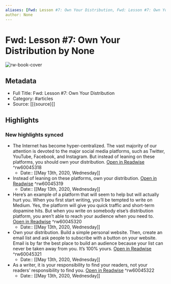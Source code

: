 ```yaml
---
aliases: [Fwd: Lesson #7: Own Your Distribution, Fwd: Lesson #7: Own Your Distribution]
author: None
---
```

# Fwd: Lesson #7: Own Your Distribution by None

![rw-book-cover](https://readwise-assets.s3.amazonaws.com/static/images/article4.6bc1851654a0.png)

## Metadata

- Full Title: Fwd: Lesson #7: Own Your Distribution
- Category: #articles
- Source: [[{source}]]

## Highlights
### New highlights synced
- The Internet has become hyper-centralized. The vast majority of our attention is devoted to the major social media platforms, such as Twitter, YouTube, Facebook, and Instagram. But instead of leaning on these platforms, you should own your distribution. [Open in Readwise](https://readwise.io/open/60045318) ^rw60045318
    - Date:: [[May 13th, 2020, Wednesday]]
- Instead of leaning on these platforms, own your distribution. [Open in Readwise](https://readwise.io/open/60045319) ^rw60045319
    - Date:: [[May 13th, 2020, Wednesday]]
- Here’s an example of a platform that will seem to help but will actually hurt you. When you first start writing, you’ll be tempted to write on Medium. Yes, the platform will give you quick traffic and short-term dopamine hits. But when you write on somebody else’s distribution platform, you aren’t able to reach your audience when you need to. [Open in Readwise](https://readwise.io/open/60045320) ^rw60045320
    - Date:: [[May 13th, 2020, Wednesday]]
- Own your distribution. Build a simple personal website. Then, create an email list and ask people to subscribe with a button on your website. Email is by far the best place to build an audience because your list can never be taken away from you. It’s 100% yours. [Open in Readwise](https://readwise.io/open/60045321) ^rw60045321
    - Date:: [[May 13th, 2020, Wednesday]]
- As a writer, it is your responsibility to find your readers, not your readers’ responsibility to find you. [Open in Readwise](https://readwise.io/open/60045322) ^rw60045322
    - Date:: [[May 13th, 2020, Wednesday]]
